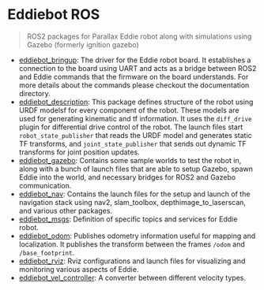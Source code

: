 # Eddiebot ROS
> ROS2 packages for Parallax Eddie robot along with simulations using Gazebo (formerly ignition gazebo)

* [eddiebot_bringup](https://github.com/arashsm79/eddiebot-ros/tree/main/eddiebot_bringup): The driver for the Eddie robot board. It establishes a connection to the board using UART and acts as a bridge between ROS2 and Eddie commands that the firmware on the board understands. For more details about the commands please checkout the documentation directory.
* [eddiebot_description](https://github.com/arashsm79/eddiebot-ros/tree/main/eddiebot_description): This package defines structure of the robot using URDF modelsf for every component of the robot. These models are used for generating kinematic and tf information. It uses the `diff_drive` plugin for differential drive control of the robot. The launch files start `robot_state_publisher` that reads the URDF model and generates static TF transforms, and `joint_state_publisher` that sends out dynamic TF transforms for joint position updates.
* [eddiebot_gazebo](https://github.com/arashsm79/eddiebot-ros/tree/main/eddiebot_gazebo): Contains some sample worlds to test the robot in, along with a bunch of launch files that are able to setup Gazebo, spawn Eddie into the world, and necessary bridges for ROS2 and Gazebo communication.
* [eddiebot_nav](https://github.com/arashsm79/eddiebot-ros/tree/main/eddiebot_nav): Contains the launch files for the setup and launch of the navigation stack using nav2, slam_toolbox, depthimage_to_laserscan, and various other packages.
* [eddiebot_msgs](https://github.com/arashsm79/eddiebot-ros/tree/main/eddiebot_msgs): Definition of specific topics and services for Eddie robot.
* [eddiebot_odom](https://github.com/arashsm79/eddiebot-ros/tree/main/eddiebot_odom): Publishes odometry information useful for mapping and localization. It publishes the transform between the frames `/odom` and `/base_footprint`.
* [eddiebot_rviz](https://github.com/arashsm79/eddiebot-ros/tree/main/eddiebot_rviz): Rviz configurations and launch files for visualizing and monitoring various aspects of Eddie.
* [eddiebot_vel_controller](https://github.com/arashsm79/eddiebot-ros/tree/main/eddiebot_vel_controller): A converter between different velocity types.



